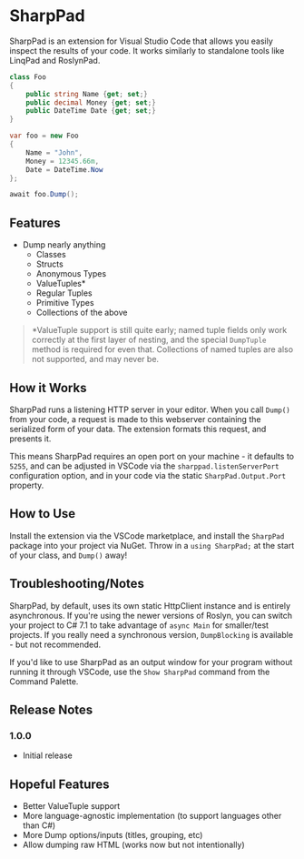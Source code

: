 # SharpPad

SharpPad is an extension for Visual Studio Code that allows you easily inspect the results of your code. It works similarly to standalone tools like LinqPad and RoslynPad. 

```csharp
class Foo
{
    public string Name {get; set;}
    public decimal Money {get; set;}
    public DateTime Date {get; set;}
}

var foo = new Foo
{
    Name = "John",
    Money = 12345.66m,
    Date = DateTime.Now
};

await foo.Dump();
```

## Features

- Dump nearly anything
    - Classes
    - Structs
    - Anonymous Types
    - ValueTuples*
    - Regular Tuples
    - Primitive Types
    - Collections of the above

> *ValueTuple support is still quite early; named tuple fields only work correctly at the first layer of nesting, and the special `DumpTuple` method is required for even that. Collections of named tuples are also not supported, and may never be.

## How it Works

SharpPad runs a listening HTTP server in your editor. When you call `Dump()` from your code, a request is made to this webserver containing the serialized form of your data. The extension formats this request, and presents it.

This means SharpPad requires an open port on your machine - it defaults to `5255`, and can be adjusted in VSCode via the `sharppad.listenServerPort` configuration option, and in your code via the static `SharpPad.Output.Port` property.

## How to Use

Install the extension via the VSCode marketplace, and install the `SharpPad` package into your project via NuGet. Throw in a `using SharpPad;` at the start of your class, and `Dump()` away!

## Troubleshooting/Notes

SharpPad, by default, uses its own static HttpClient instance and is entirely asynchronous. If you're using the newer versions of Roslyn, you can switch your project to C# 7.1 to take advantage of `async Main` for smaller/test projects. If you really need a synchronous version, `DumpBlocking` is available - but not recommended.

If you'd like to use SharpPad as an output window for your program without running it through VSCode, use the `Show SharpPad` command from the Command Palette.

## Release Notes

### 1.0.0

- Initial release

## Hopeful Features

- Better ValueTuple support
- More language-agnostic implementation (to support languages other than C#)
- More Dump options/inputs (titles, grouping, etc)
- Allow dumping raw HTML (works now but not intentionally)